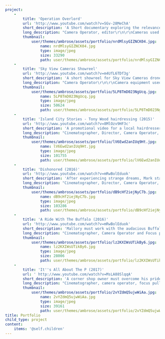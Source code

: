 ```yaml
---
project:
    -
        title: 'Operation Overlord'
        url: 'http://www.youtube.com/watch?v=SGv-28MeChA'
        short_description: 'A Short documentary exploring the relevance of the D-day museum in Portsmouth.'
        long_description: "Camera Operator, editor\r\n\r\nCameras used: Canon 7D and 60D"
        thumbnail:
            user/themes/ambrose/assets/portfolio/nrdMlsyGIZNCK04.jpg:
                name: nrdMlsyGIZNCK04.jpg
                type: image/jpeg
                size: 33290
                path: user/themes/ambrose/assets/portfolio/nrdMlsyGIZNCK04.jpg
    -
        title: 'Sky View Cameras Showreel'
        url: 'http://www.youtube.com/watch?v=m4UfL6TDf3g'
        short_description: 'A short showreel for Sky View Cameras drone hiring company.'
        long_description: "Camera Operator\r\n\r\nCamera equipment used: DJI Phantom Drone, GoPro Hero 3"
        thumbnail:
            user/themes/ambrose/assets/portfolio/5LP8TmD023NgUcq.jpg:
                name: 5LP8TmD023NgUcq.jpg
                type: image/jpeg
                size: 50624
                path: user/themes/ambrose/assets/portfolio/5LP8TmD023NgUcq.jpg
    -
        title: 'Island City Stories - Tony Wood hairdressing (2015)'
        url: 'http://www.youtube.com/watch?v=8MlOzv9HF3c'
        short_description: 'A promotional video for a local hairdressers in Portsmouth, part of the Island City Stories project at the University of Portsmouth.'
        long_description: "Cinematographer, Director, Camera Operator, focus puller and editor.\r\n\r\nCameras used: Canon 7D and 60D"
        thumbnail:
            user/themes/ambrose/assets/portfolio/lV6Ewd2anIUq9Ht.jpg:
                name: lV6Ewd2anIUq9Ht.jpg
                type: image/jpeg
                size: 101755
                path: user/themes/ambrose/assets/portfolio/lV6Ewd2anIUq9Ht.jpg
    -
        title: 'Dishonored (2016)'
        url: 'http://www.youtube.com/watch?v=mRwBolEduok'
        short_description: 'After experiencing strange dreams, Mark starts seeing figments of a deeply repressed memory.'
        long_description: "Cinematographer, Director, Camera Operator, Focus puller and editor.\r\n\r\nCameras used: Canon C300"
        thumbnail:
            user/themes/ambrose/assets/portfolio/dB9cHf2iejNyC7b.jpg:
                name: dB9cHf2iejNyC7b.jpg
                type: image/jpeg
                size: 103286
                path: user/themes/ambrose/assets/portfolio/dB9cHf2iejNyC7b.jpg
    -
        title: 'A Ride With The Buffalo (2016)'
        url: 'http://www.youtube.com/watch?v=mRwBolEduok'
        short_description: 'Mallory must work with the audacious Buffalo Brothers to pull off a successful heist.'
        long_description: "Cinematographer, Camera Operator and Focus puller.\r\n\r\nCamera used: Canon C300"
        thumbnail:
            user/themes/ambrose/assets/portfolio/lz2KXIWsUTikBy6.jpg:
                name: lz2KXIWsUTikBy6.jpg
                type: image/jpeg
                size: 28006
                path: user/themes/ambrose/assets/portfolio/lz2KXIWsUTikBy6.jpg
    -
        title: 'It''s All About The P (2017)'
        url: ' http://www.youtube.com/watch?v=MsLA88SlqqA'
        short_description: 'A corner shop owner must overcome his pride in order to accept help from his community.'
        long_description: "Cinematographer, camera operator, focus puller and editor.\r\n\r\nCamera used: Canon C300"
        thumbnail:
            user/themes/ambrose/assets/portfolio/2vYZdmQ5ujwWiAa.jpg:
                name: 2vYZdmQ5ujwWiAa.jpg
                type: image/jpeg
                size: 39161
                path: user/themes/ambrose/assets/portfolio/2vYZdmQ5ujwWiAa.jpg
title: Portfolio
child_type: project
content:
    items: '@self.children'
---
```


